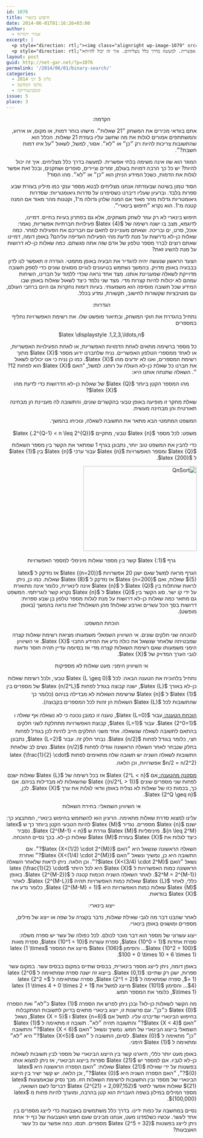 ```yaml
---
id: 1076
title: חיפוש בינארי
date: 2014-06-01T01:16:26+03:00
author:
  - אמיר יהודיוף
excerpt: |
  <p style="direction: rtl;"><img class="alignright wp-image-1079" src="{{site.baseurl}}/assets/img/2014/05/QnSort.png" alt="QnSort" width="129" height="97" />אתם בוודאי מכירים את המשחק ״21 שאלות״. מישהו בוחר דמות, או מקום, או אירוע, והמשתתפים אמורים לגלות את מה שחשב עליו בעזרת 21 שאלות. הכלל הוא שהתשובות צריכות להיות רק ״כן״ או ״לא״. אסור, למשל, לשאול ״על איזו דמות חשבת?״.</p>
  <p style="direction: rtl;">המוזר הוא שזו אינה משימה בלתי אפשרית. למעשה בדרך כלל מצליחים. איך זה יכול להיות?</p>
layout: post
guid: http://net-gar.net/?p=1076
permalink: '/2014/06/01/binary-search/'
categories:
  - גליון 5 יוני 2014
  - מדעי המחשב
  - קומבינטוריקה
issue: 5
place: 3
---
```

<p style="direction: rtl;" align="center">
  הקדמה:
</p>

<p style="direction: rtl;">
  אתם בוודאי מכירים את המשחק ״21 שאלות״. מישהו בוחר דמות, או מקום, או אירוע, והמשתתפים אמורים לגלות את מה שחשב עליו בעזרת 21 שאלות. הכלל הוא שהתשובות צריכות להיות רק ״כן״ או ״לא״. אסור, למשל, לשאול ״על איזו דמות חשבת?״.
</p>

<p style="direction: rtl;">
  המוזר הוא שזו אינה משימה בלתי אפשרית. למעשה בדרך כלל מצליחים. איך זה יכול להיות? יש כל כך הרבה דמויות בעולם, זמרים וציירים, סופרים ושחקנים, ובכל זאת אפשר לגלות את הדמות, כשכל המידע הניתן הוא ״כן״ או ״לא״. מהו הסוד?
</p>

<p style="direction: rtl;">
  הסוד טמון בשיטה שבעזרתה אנחנו מצליחים לבטא מספר ענקי כמו מיליון בעזרת שבע ספרות בלבד. וברעיון שעליו דיברנו כשסיפרנו על סדרות גיאומטריות: שסדרות גיאומטריות גדלות מהר מאוד אם המנה שלהן גדולה מ־1, וקטנות מהר מאוד אם המנה קטנה מ־1. הוא נקרא ״חיפוש בינארי״.
</p>

<p style="direction: rtl;">
  חיפוש בינארי לא רק עוזר לשחק משחקים, אלא גם בפתרון בעיות בחיים. דמיינו, לדוגמא, מצב בו ישנה רשימה של $latex {4}$ פעילויות חברתיות אפשריות, נאמר: אוכל, סרט, ים ובריכה. ושאתם מעוניינים לתאם עם חבריכם את הפעילות למחר. כמה שאלות כן-לא נדרשות על מנת לדעת מהי הפעילות העדיפה עליהם? באופן דומה, דמיינו שאתם רוצים לברר מספר טלפון של אדם שזה אתה פגשתם. כמה שאלות כן-לא דרושות על מנת להשיג זאת?
</p>

<p style="direction: rtl;">
  הצעד הראשון שנעשה יהיה להגדיר את הבעיה באופן מתמטי. הגדרה זו תאפשר לנו לדון בבבעיה באופן מדויק. בהמשך נשתמש בטיעונים לוגיים מסוגים שונים כדי לספק תשובה מדוייקת לשאלה שמעניינת אותנו. מצד אחד נראה שכדי ללמוד על חברינו, השיחות עמהם לא יכולות להיות קצרות מדי. מצד שני נלמד כיצד לשאול שאלות באופן שבו המידע שכל תשובה מוסיפה הוא משמעותי. בעיות דומות נחקרות גם היום ברחבי העולם, עם מוטיבציות שקשורות לחישוב, תקשורת, ומדע בכלל.
</p>

<p style="direction: rtl;" align="center">
  הגדרות:
</p>

<p style="direction: rtl;">
  נתחיל בהגדרת את חוקי המשחק, ובתיאור מופשט שלו. את רשימת האפשרויות נחליף במספרים
</p>

<p style="direction: rtl;" align="center">
  $latex \displaystyle .1,2,3,\ldots,n$
</p>

<p style="direction: rtl;">
  כל מספר ברשימה מתאים לאחת הדמויות האפשריות, או לאחת הפעילויות האפשריות, או לאחד ממספרי הטלפון האפשריים. נניח שלחברנו ידוע מספר $latex {X}$ מתוך רשימת המספרים, ואנו לא יודעים מהו $latex {X}$. כמו כן נניח כי אנו יכולים לשאול את חברנו כל שאלת כן-לא העולה על רוחנו. למשל, "האם $latex {X}$ הוא לפחות 12?״. השאלה שתנחה אותנו היא:
</p>

<p style="direction: rtl;" align="center">
  מהו המספר הקטן ביותר $latex {Q}$ של שאלות כן-לא הדרושות כדי לדעת מהו $latex {X}$?
</p>

<p style="direction: rtl;">
  שאלת מחקר זו מופיעה באופן טבעי בהקשרים שונים, והתשובה לה מעניינת הן מבחינה תאורטית והן מבחינה מעשית.
</p>

<p style="direction: rtl;">
  <span style="font-size: 14px; line-height: 1.5em;">המשפט המתמטי הבא מתאר את התשובה לשאלה, ונוכיחו בהמשך.</span>
</p>

<p style="direction: rtl;">
  משפט: לכל מספר $latex {n}$ טבעי, מתקיים $latex {.2^{Q-1} < n \leq 2^{Q}}$
</p>

<p style="direction: rtl;">
  כדי להבין את המשפט טוב יותר, נתבונן בגרף 1 שמתאר את הקשר בין מספר השאלות $latex {Q}$ ומספר האפשרויות $latex {n}$ עבור ערכי $latex {n}$ בין $latex {1}$ ל $latex {200}$.
</p>

<p style="direction: rtl;">
  <img class="aligncenter size-medium wp-image-1079" src="{{site.baseurl}}/assets/img/2014/05/QnSort.png" alt="QnSort" width="300" height="225" />
</p>

<p style="direction: rtl; text-align: center;">
  <span style="font-size: 14px; line-height: 1.5em;">גרף $latex {:1}$ קשר בין מספר שאלות מינימלי למספר האפשרויות</span>
</p>

<p style="direction: rtl;">
  הגרף מראה למשל שאם ישנן 20 אפשרויות $latex {(n=20)}$ אז נזדקק ל $latex {5}$ שאלות, ואם $latex {n=200}$ אז נזדקק ל $latex {8}$ שאלות. כמו כן, ניתן לראות שהתלות בין $latex {Q}$ ל $latex {n}$ אינה לינארית, כלומר אינה מתוארת על ידי קו ישר. סוג הקשר בין $latex {Q}$ ל $latex {n}$ נקרא קשר לוגריתמי. המשפט גם מתאר כמה שאלות כן-לא דרושות על מנת לגלות מספר טלפון בן שבע ספרות: דרושות בסך הכל עשרים וארבע שאלות! מהן השאלות? זאת נראה בהמשך (באופן מופשט).
</p>

<p style="direction: rtl;" align="center">
  הוכחת המשפט:
</p>

<p style="direction: rtl;">
  להוכחה שני חלקים שונים. אי השיוויון השמאלי משמעותו מציאת רשימת שאלות קצרה שמבטיחה שלאחר שנשאל את כולה נדע את המידע החבוי $latex {X}$. אי השיוויון הימני משמעותו שאם רשימת השאלות קצרה מדי אז בסיומה עדיין תהיה חוסר וודאות לגבי הערך המדויק של $latex {X}$.
</p>

<p style="direction: rtl;" align="center">
  אי השיוויון הימני: מעט שאלות לא מספיקות
</p>

<p style="direction: rtl;">
  <span style="font-size: 14px; line-height: 1.5em;">נתחיל בלהוכיח את הטענה הבאה: לכל $latex {L \geq 0}$ טבעי, ולכל רשימת שאלות כן-לא באורך $latex {L}$, ישנה קבוצה בגודל לפחות $latex {n/2^L}$ של מספרים בין $latex {1}$ ל $latex {n}$ שרשימת השאלות לא מבדילה בניהם (כלומר כך שהתשובות לכל $latex {L}$ השאלות הן זהות לכל המספרים בקבוצה).</span>
</p>

<p style="direction: rtl;">
  <span style="text-decoration: underline;">הוכחת הטענה: </span><span style="font-size: 14px; line-height: 1.5em;"> עבור $latex {L=0}$, טענה זו כמובן נכונה כי לא נשאלה אף שאלה ו $latex {2^0=1}$. עבור $latex {L=1}$, קבוצת האפשרויות מתחלקת לשני חלקים בהתאם לתשובה לשאלה שנשאלה. אחד משני החלקים חייב להיות לכן בגודל לפחות חצי, כלומר בגודל לפחות $latex {n/2}$. נבחר חלק זה. עבור $latex {L=2}$, נתבונן בחלק שנבחר לאחר השאלה הראשונה וגודלו לפחות $latex {n/2}$. נשים לב שלאחת התשובות לשאלה השניה יש תשובה שלה מתאימים לפחות $latex {\frac{1}{2} \cdot n/2 = n/2^2}$ אפשרויות, וכן הלאה.</span>
</p>

<p style="direction: rtl;">
  <span style="text-decoration: underline;"> מסקנה מהטענה: </span> אם $latex {2^L < n}$ אז בכל רשימה של $latex {L}$ שאלות ישנם לפחות שני מספרים שונים $latex {(n/2^L > 1)}$ שהשאלות לא מבדילות בניהם. אם כך, בכמות כזו של שאלות לא נצליח באופן וודאי לגלות את ערך $latex {X}$. לכן, $latex {2^Q \geq n}$.
</p>

<p style="direction: rtl;" align="center">
  אי השיוויון השמאלי: בחירת השאלות
</p>

<p style="direction: rtl;">
  עלינו למצוא סדרת שאלות מתאימה. הרעיון הוא להשתמש בחיפוש בינארי, המתבצע כך: ישנם $latex {n}$ מספרים. נגדיר $latex {M}$ להיות הטבעי הקטן ביותר כך ש $latex {n \leq 2^M}$. מינימליות $latex {M}$ גוררת ש $latex {2^{M-1} < n}$. נסביר כיצד לגלות את $latex {X}$ בעזרת $latex {M}$ שאלות כן-לא. בכך נסיים ההוכחה.
</p>

<p style="direction: rtl;">
  השאלה הראשונה שנשאל היא ״האם $latex {X<(1/2) \cdot 2^{M}}$?״. אם התשובה היא כן, נמשיך ונשאל ״האם $latex {X<(1/4) \cdot 2^{M}}$?״ ואחרת נשאל ״האם $latex {X<(3/4) \cdot 2^M}$?״. וכן הלאה. ניתן לראות שלאחר השאלה הראשונה כמות האפשרויות ל $latex {X}$ היא לכל היותר $latex {\frac{1}{2} \cdot 2^M = 2^{M-1}}$. לאחר השאלה השניה הכמות קטנה ל $latex {2^{M-2}}$. באופן כללי, לאחר $latex {L}$ שאלות כמות האפשרויות תהיה $latex {2^{M-L}}$. לאחר $latex {M}$ שאלות כמות האפשרויות היא $latex {2^{M-M} = 1}$, כלומר נדע את $latex {X}$ בוודאות.
</p>

<p style="direction: rtl;" align="center">
  ייצוג בינארי:
</p>

<p style="direction: rtl;">
  לאחר שהבנו דבר מה לגבי שאילת שאלות, נדבר בקצרה על שפה או ייצוג של מילים, מספרים ומושגים באופן בינארי.
</p>

<p style="direction: rtl;">
  ייצוג עשרוני של מספר הוא דבר מוכר לכולם. לכל כפולה של עשר יש ספרה משלה: ספרת אחדות $latex {10^0 = 1}$, ספרת עשרות $latex {10^1 = 10}$, ספרת מאות $latex {10^2 = 100}$&#8230; והסימון $latex {106}$ מייצג את המספר $latex {1 \times 100 + 0 \times 10 + 6 \times 1}$.
</p>

<p style="direction: rtl;">
  באופן דומה, ניתן לייצג מספר בינארית, בבסיס שתיים במקום בבסיס עשר. במקום עשר ספרות, ישנן רק שתיים: $latex {0,1}$. בייצוג זה ישנה ספרה שמתאימה ל $latex {2^0 = 1}$, ספרה שמתאימה ל $latex {2^1 = 2}$, ספרה שמתאימה ל $latex {2^2 = 4}$&#8230; והסימון $latex {101}$ מייצג למשל את $latex {1 \times 4 + 0 \times 2 + 1 \times 1}$, כלומר את המספר חמש.
</p>

<p style="direction: rtl;">
  מה הקשר לשאלות כן-לא? ובכן ניתן לפרש את הספרה $latex {1}$ כ״לא״ ואת הספרה $latex {0}$ כ״כן״. עם פרשנות זו, ייצוג בינארי מתאים בדיוק לתשובות המתקבלות בחיפוש הבינארי שדיברנו עליו. למשל אם $latex {n=8}$ ו $latex {X = 5}$, נשאל ״האם $latex {X < 4}$?״ והתשובה תהיה ״לא״. תשובה זו מתאימה ל $latex {1}$ השמאלי בייצוג הבינארי של חמש. נמשיך ונשאל ״האם $latex {X < 6}$?״ והתשובה ״כן״ מתאימה ל $latex {0}$. לסיום, התשובה ל ״האם $latex {X<5}$?״ היא ״לא״ ומתאימה ל $latex {1}$ הימני.
</p>

<p style="direction: rtl;">
  באופן מעט יותר כללי, תיארנו קשר בין הייצוג הבינארי של מספר לבין תשובות לשאלות כן-לא לגביו. אם למספר יש $latex {21}$ ספרות בייצוג הבינארי, אז ניתן למצוא אותו בפשטות על ידי שאילת $latex {21}$ שאלות: ״האם הספרה הראשונה היא $latex {0}$?״, ״האם הספרה השניה היא $latex {0}$?״, וכן הלאה. יש קשר ישיר בין הייצוג הבינארי של מספר ובין התשובות לרשימת השאלות הזו. מכך נסיק שבאמצעות $latex {21}$ שאלות אפשר לתאר $latex {2^{21} = 2,097,152}$ דברים! לשם השוואה, מספר המילים במילון בשפה העברית הוא קטן בהרבה, ומוערך להיות פחות מ $latex {100,000}$.
</p>

<p style="direction: rtl;">
  נסיים במחשבה על כפות ידינו. בדרך כלל משתמשים באצבעות כדי לייצג מספרים בין אחד לעשר. עכשיו כשלמדנו מעט, אנחנו מבינים שעם חמש האצבעות של כף יד אחת ניתן לייצג בפשטות $latex {2^5 = 32}$ מספרים. תנסו. כמה אפשר עם כל עשר האצבעות?
</p>